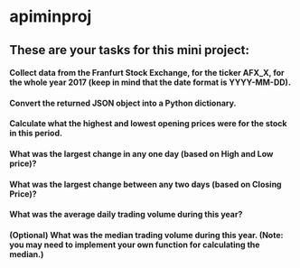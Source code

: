 # apiminproj
## These are your tasks for this mini project:
#### Collect data from the Franfurt Stock Exchange, for the ticker AFX_X, for the whole year 2017 (keep in mind that the date format is YYYY-MM-DD).
#### Convert the returned JSON object into a Python dictionary.
#### Calculate what the highest and lowest opening prices were for the stock in this period.
#### What was the largest change in any one day (based on High and Low price)?
#### What was the largest change between any two days (based on Closing Price)?
#### What was the average daily trading volume during this year?
#### (Optional) What was the median trading volume during this year. (Note: you may need to implement your own function for calculating the median.)